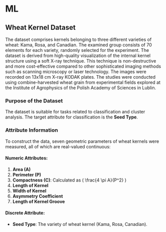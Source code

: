 # ML
## Wheat Kernel Dataset

The dataset comprises kernels belonging to three different varieties of wheat: Kama, Rosa, and Canadian. The examined group consists of 70 elements for each variety, randomly selected for the experiment. The dataset is derived from high-quality visualization of the internal kernel structure using a soft X-ray technique. This technique is non-destructive and more cost-effective compared to other sophisticated imaging methods such as scanning microscopy or laser technology. The images were recorded on 13x18 cm X-ray KODAK plates. The studies were conducted using combine-harvested wheat grain from experimental fields explored at the Institute of Agrophysics of the Polish Academy of Sciences in Lublin.

### Purpose of the Dataset

The dataset is suitable for tasks related to classification and cluster analysis. The target attribute for classification is the **Seed Type**.

### Attribute Information

To construct the data, seven geometric parameters of wheat kernels were measured, all of which are real-valued continuous:

#### Numeric Attributes:

1. **Area (A)**
2. **Perimeter (P)**
3. **Compactness (C)**: Calculated as \( \frac{4 \pi A}{P^2} \)
4. **Length of Kernel**
5. **Width of Kernel**
6. **Asymmetry Coefficient**
7. **Length of Kernel Groove**

#### Discrete Attribute:

- **Seed Type**: The variety of wheat kernel (Kama, Rosa, Canadian).
